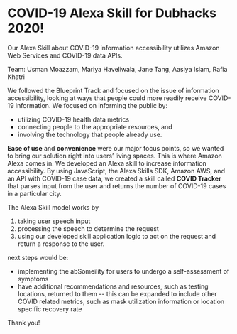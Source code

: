 # COVID-19 Alexa Skill for Dubhacks 2020!

Our Alexa Skill about COVID-19 information accessibility utilizes Amazon Web Services and COVID-19 data APIs.

Team: Usman Moazzam, Mariya Haveliwala, Jane Tang, Aasiya Islam, Rafia Khatri

We followed the Blueprint Track and focused on the issue of information accessibility, looking at ways that people could more readily receive COVID-19 information.
We focused on informing the public by:
- utilizing COVID-19 health data metrics
- connecting people to the appropriate resources, and
- involving the technology that people already use.

**Ease of use** and **convenience** were our major focus points, so we wanted to bring our solution right into users’ living spaces.
This is where Amazon Alexa comes in. We developed an Alexa skill to increase information accessibility.
By using JavaScript, the Alexa Skills SDK, Amazon AWS, and an API with COVID-19 case data, we created a skill called **COVID Tracker** that parses input from the user and returns the number of COVID-19 cases in a particular city.

The Alexa Skill model works by
1. taking user speech input
2. processing the speech to determine the request
3. using our developed skill application logic to act on the request and return a response to the user.


 next steps would be:
- implementing the abSomeility for users to undergo a self-assessment of symptoms
- have additional recommendations and resources, such as testing locations, returned to them
-- this can be expanded to include other COVID related metrics, such as mask utilization information or location specific recovery rate

Thank you!
